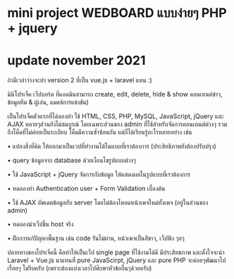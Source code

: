 # mini project WEDBOARD แบบง่ายๆ  PHP + jquery
 
# update november 2021
ถ้ามีเวล่าว่างจะทำ version 2 ที่เป็น vue.js + laravel แทน :)

มินิโปรเจ็ค เว็ปบอร์ด ที่แอดมินสามารถ create, edit, delete, hide & show คอนเทนต์ข่าว, ข้อมูลทีม & ผู้เล่น, แมตช์การแข่งขัน)

เป็นโปรเจ็คตัวแรกที่ได้ลองทำ ใช้ HTML, CSS, PHP, MySQL, JavaScript, jQuery และ AJAX 
หลายๆส่วนยังไม่สมบูรณ์ โดยเฉพาะส่วนของ admin ที่ใช้สำหรับจัดการคอนเทนต์ต่างๆ 
รวมถึงโค็ดที่ไม่ค่อยเป็นระเบียบ โค็ดมีความซ้ำซ้อนกัน แต่ก็ได้เรียนรู้อะไรหลายอย่าง เช่น


• แปลงสิ่งที่คิด ให้ออกมาเป็นเวปที่ทำงานได้ในแบบที่เราต้องการ (ประสิทธิภาพยังต้องปรับปรุง)

• query ข้อมูลจาก database ด้วยเงื่อนไขรูปแบบต่างๆ

• ใช้ JavaScript + jQuery จัดการกับข้อมูล ให้แสดงผลในรูปแบบที่เราต้องการ

• ทดลองทำ Authentication user + Form Validation เบื้องต้น

• ใช้ AJAX อัพเดตข้อมูลกับ server โดยไม่ต้องโหลดหน้าเพจใหม่ทั้งเพจ (อยู่ในส่วนของ admin)

• ทดลองนำเว็ปขึ้น host จริง

• ฝึกการแก้ปัญหาพื้นฐาน เช่น code รันไม่ผ่าน, หน้าเพจเป็นสีขาว, เว็ปฟัง ๆลๆ


ปลายทางของโปรเจ็คนี้ คือทำให้เป็นเว็ป single page ที่ใช้งานได้ดี มีประสิทธภาพ 
และตั้งใจจะนำ Laravel + Vue.js มาแทนที่ pure JavaScirpt, jQuery และ pure PHP 
จะค่อยๆพัฒนาไปเรื่อยๆ ไม่รีบครับ (เพราะต้องแบ่งเวลาไปศึกษาหัวข้ออื่นๆด้วยครับ)
